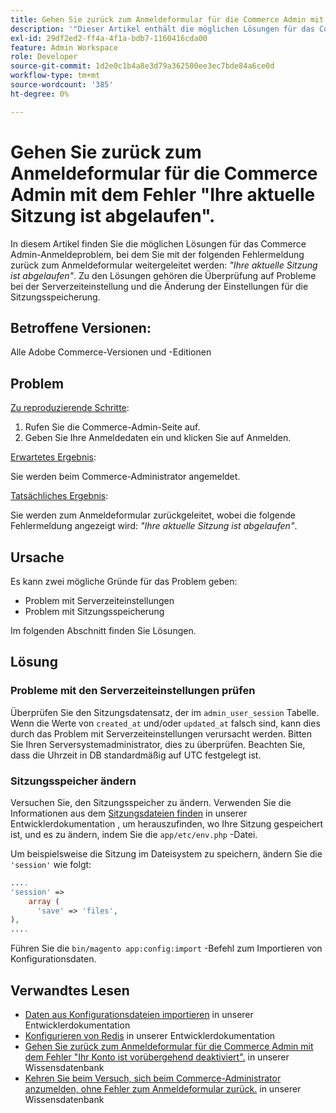 ```yaml
---
title: Gehen Sie zurück zum Anmeldeformular für die Commerce Admin mit dem Fehler "Ihre aktuelle Sitzung ist abgelaufen".
description: '"Dieser Artikel enthält die möglichen Lösungen für das Commerce Admin-Anmeldeproblem, bei dem Sie mit der folgenden Fehlermeldung zum Anmeldeformular zurückgeleitet werden: *"Ihre aktuelle Sitzung ist abgelaufen"*. Zu den Lösungen gehören die Überprüfung auf Probleme bei der Serverzeiteinstellung und die Änderung der Einstellungen für die Sitzungsspeicherung."'
exl-id: 29df2ed2-ff4a-4f1a-bdb7-1160416cda00
feature: Admin Workspace
role: Developer
source-git-commit: 1d2e0c1b4a8e3d79a362500ee3ec7bde84a6ce0d
workflow-type: tm+mt
source-wordcount: '385'
ht-degree: 0%

---
```


# Gehen Sie zurück zum Anmeldeformular für die Commerce Admin mit dem Fehler &quot;Ihre aktuelle Sitzung ist abgelaufen&quot;.

In diesem Artikel finden Sie die möglichen Lösungen für das Commerce Admin-Anmeldeproblem, bei dem Sie mit der folgenden Fehlermeldung zurück zum Anmeldeformular weitergeleitet werden: *&quot;Ihre aktuelle Sitzung ist abgelaufen&quot;*. Zu den Lösungen gehören die Überprüfung auf Probleme bei der Serverzeiteinstellung und die Änderung der Einstellungen für die Sitzungsspeicherung.

## Betroffene Versionen:

Alle Adobe Commerce-Versionen und -Editionen

## Problem

<u>Zu reproduzierende Schritte</u>:

1. Rufen Sie die Commerce-Admin-Seite auf.
1. Geben Sie Ihre Anmeldedaten ein und klicken Sie auf Anmelden.

<u>Erwartetes Ergebnis</u>:

Sie werden beim Commerce-Administrator angemeldet.

<u>Tatsächliches Ergebnis</u>:

Sie werden zum Anmeldeformular zurückgeleitet, wobei die folgende Fehlermeldung angezeigt wird: *&quot;Ihre aktuelle Sitzung ist abgelaufen&quot;*.

## Ursache

Es kann zwei mögliche Gründe für das Problem geben:

* Problem mit Serverzeiteinstellungen
* Problem mit Sitzungsspeicherung

Im folgenden Abschnitt finden Sie Lösungen.

## Lösung

### Probleme mit den Serverzeiteinstellungen prüfen

Überprüfen Sie den Sitzungsdatensatz, der im `admin_user_session` Tabelle. Wenn die Werte von `created_at` und/oder `updated_at` falsch sind, kann dies durch das Problem mit Serverzeiteinstellungen verursacht werden. Bitten Sie Ihren Serversystemadministrator, dies zu überprüfen. Beachten Sie, dass die Uhrzeit in DB standardmäßig auf UTC festgelegt ist.

### Sitzungsspeicher ändern

Versuchen Sie, den Sitzungsspeicher zu ändern. Verwenden Sie die Informationen aus dem [Sitzungsdateien finden](https://devdocs.magento.com/guides/v2.3/config-guide/sessions.html) in unserer Entwicklerdokumentation , um herauszufinden, wo Ihre Sitzung gespeichert ist, und es zu ändern, indem Sie die `app/etc/env.php` -Datei.

Um beispielsweise die Sitzung im Dateisystem zu speichern, ändern Sie die `'session'` wie folgt:

```php
....
'session' =>
    array (
      'save' => 'files',
),
....
```

Führen Sie die `bin/magento app:config:import` -Befehl zum Importieren von Konfigurationsdaten.


## Verwandtes Lesen

* [Daten aus Konfigurationsdateien importieren](https://devdocs.magento.com/guides/v2.3/config-guide/cli/config-cli-subcommands-config-mgmt-import.html) in unserer Entwicklerdokumentation
* [Konfigurieren von Redis](https://devdocs.magento.com/guides/v2.3/config-guide/redis/config-redis.html) in unserer Entwicklerdokumentation
* [Gehen Sie zurück zum Anmeldeformular für die Commerce Admin mit dem Fehler &quot;Ihr Konto ist vorübergehend deaktiviert&quot;.](/help/troubleshooting/miscellaneous/redirect-back-to-the-admin-login-form-with-your-account-is-temporarily-disabled-error.md) in unserer Wissensdatenbank
* [Kehren Sie beim Versuch, sich beim Commerce-Administrator anzumelden, ohne Fehler zum Anmeldeformular zurück.](/help/troubleshooting/miscellaneous/login-redirect-when-trying-to-login-to-magento-admin.md) in unserer Wissensdatenbank
